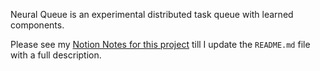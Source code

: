 Neural Queue is an experimental distributed task queue with learned components.

Please see my [Notion Notes for this project](https://clover-gymnast-aeb.notion.site/NeuralQueue-A-Distributed-Task-Queue-with-Learned-Components-1179466cabfe802dadbdeec51a5928eb?pvs=4) till I update the `README.md` file with a full description.